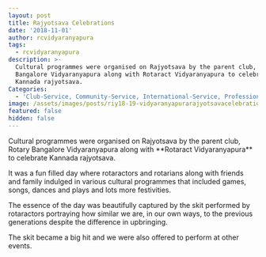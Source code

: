 ```yaml
---
layout: post
title: Rajyotsava Celebrations
date: '2018-11-01'
author: rcvidyaranyapura
tags:
  - rcvidyaranyapura
description: >-
  Cultural programmes were organised on Rajyotsava by the parent club, Rotary
  Bangalore Vidyaranyapura along with Rotaract Vidyaranyapura to celebrate
  Kannada rajyotsava.
Categories:
  - 'Club-Service, Community-Service, International-Service, Professional-Service'
image: /assets/images/posts/riy18-19-vidyaranyapurarajyotsavacelebrations.png
featured: false
hidden: false
---
```

Cultural programmes were organised on Rajyotsava by the parent club, Rotary Bangalore Vidyaranyapura along with \*\*Rotaract Vidyaranyapura\*\* to celebrate Kannada rajyotsava. 

It was a fun filled day where rotaractors and rotarians along with friends and family indulged in various cultural programmes that included games, songs, dances and plays and lots more festivities.

The essence of the day was beautifully captured by the skit performed by rotaractors portraying how similar we are, in our own ways, to the previous generations despite the difference in upbringing.

The skit became a big hit and we were also offered to perform at other events.
